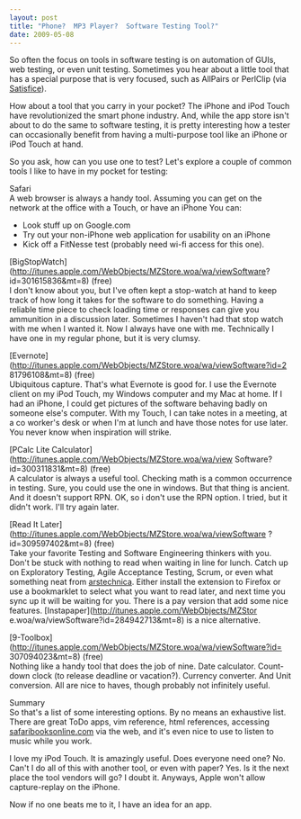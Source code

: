 ```yaml
---
layout: post
title: "Phone?  MP3 Player?  Software Testing Tool?"
date: 2009-05-08
---
```

So often the focus on tools in software testing is on automation of GUIs, web
testing, or even unit testing. Sometimes you hear about a little tool that has
a special purpose that is very focused, such as AllPairs or PerlClip (via
[Satisfice](http://www.satisfice.com/tools.shtml)).

How about a tool that you carry in your pocket? The iPhone and iPod Touch have
revolutionized the smart phone industry. And, while the app store isn't about
to do the same to software testing, it is pretty interesting how a tester can
occasionally benefit from having a multi-purpose tool like an iPhone or iPod
Touch at hand.

So you ask, how can you use one to test? Let's explore a couple of common
tools I like to have in my pocket for testing:

Safari  
A web browser is always a handy tool. Assuming you can get on the network at
the office with a Touch, or have an iPhone You can:  

  * Look stuff up on Google.com  
  * Try out your non-iPhone web application for usability on an iPhone
  * Kick off a FitNesse test (probably need wi-fi access for this one). 

[BigStopWatch](http://itunes.apple.com/WebObjects/MZStore.woa/wa/viewSoftware?
id=301615836&mt=8) (free)  
I don't know about you, but I've often kept a stop-watch at hand to keep track
of how long it takes for the software to do something. Having a reliable time
piece to check loading time or responses can give you ammunition in a
discussion later. Sometimes I haven't had that stop watch with me when I
wanted it. Now I always have one with me. Technically I have one in my regular
phone, but it is very clumsy.

[Evernote](http://itunes.apple.com/WebObjects/MZStore.woa/wa/viewSoftware?id=2
81796108&mt=8) (free)  
Ubiquitous capture. That's what Evernote is good for. I use the Evernote
client on my iPod Touch, my Windows computer and my Mac at home. If I had an
iPhone, I could get pictures of the software behaving badly on someone else's
computer. With my Touch, I can take notes in a meeting, at a co worker's desk
or when I'm at lunch and have those notes for use later. You never know when
inspiration will strike.

[PCalc Lite Calculator](http://itunes.apple.com/WebObjects/MZStore.woa/wa/view
Software?id=300311831&mt=8) (free)  
A calculator is always a useful tool. Checking math is a common occurrence in
testing. Sure, you could use the one in windows. But that thing is ancient.
And it doesn't support RPN. OK, so i don't use the RPN option. I tried, but it
didn't work. I'll try again later.

[Read It Later](http://itunes.apple.com/WebObjects/MZStore.woa/wa/viewSoftware
?id=309597402&mt=8) (free)  
Take your favorite Testing and Software Engineering thinkers with you. Don't
be stuck with nothing to read when waiting in line for lunch. Catch up on
Exploratory Testing, Agile Acceptance Testing, Scrum, or even what something
neat from [arstechnica](http://arstechnica.com/). Either install the extension
to Firefox or use a bookmarklet to select what you want to read later, and
next time you sync up it will be waiting for you. There is a pay version that
add some nice features. [Instapaper](http://itunes.apple.com/WebObjects/MZStor
e.woa/wa/viewSoftware?id=284942713&mt=8) is a nice alternative.

[9-Toolbox](http://itunes.apple.com/WebObjects/MZStore.woa/wa/viewSoftware?id=
307094023&mt=8) (free)  
Nothing like a handy tool that does the job of nine. Date calculator. Count-
down clock (to release deadline or vacation?). Currency converter. And Unit
conversion. All are nice to haves, though probably not infinitely useful.

Summary  
So that's a list of some interesting options. By no means an exhaustive list.
There are great ToDo apps, vim reference, html references, accessing
[safaribooksonline.com](safaribooksonline.com) via the web, and it's even nice
to use to listen to music while you work.

I love my iPod Touch. It is amazingly useful. Does everyone need one? No.
Can't I do all of this with another tool, or even with paper? Yes. Is it the
next place the tool vendors will go? I doubt it. Anyways, Apple won't allow
capture-replay on the iPhone.

Now if no one beats me to it, I have an idea for an app.

